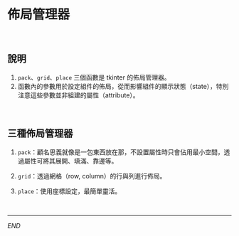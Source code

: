 # 佈局管理器

<br>

## 說明
1. `pack`、`grid`、`place` 三個函數是 tkinter 的佈局管理器。
2. 函數內的參數用於設定組件的佈局，從而影響組件的顯示狀態（state），特別注意這些參數並非組建的屬性（attribute）。

<br>

## 三種佈局管理器

1. `pack`：顧名思義就像是一包東西放在那，不設置屬性時只會佔用最小空間，透過屬性可將其展開、填滿、靠邊等。

2. `grid`：透過網格（row, column）的行與列進行佈局。

3. `place`：使用座標設定，最簡單靈活。


<br>

---

_END_